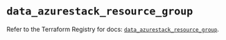 # `data_azurestack_resource_group`

Refer to the Terraform Registry for docs: [`data_azurestack_resource_group`](https://registry.terraform.io/providers/hashicorp/azurestack/1.0.0/docs/data-sources/resource_group).
